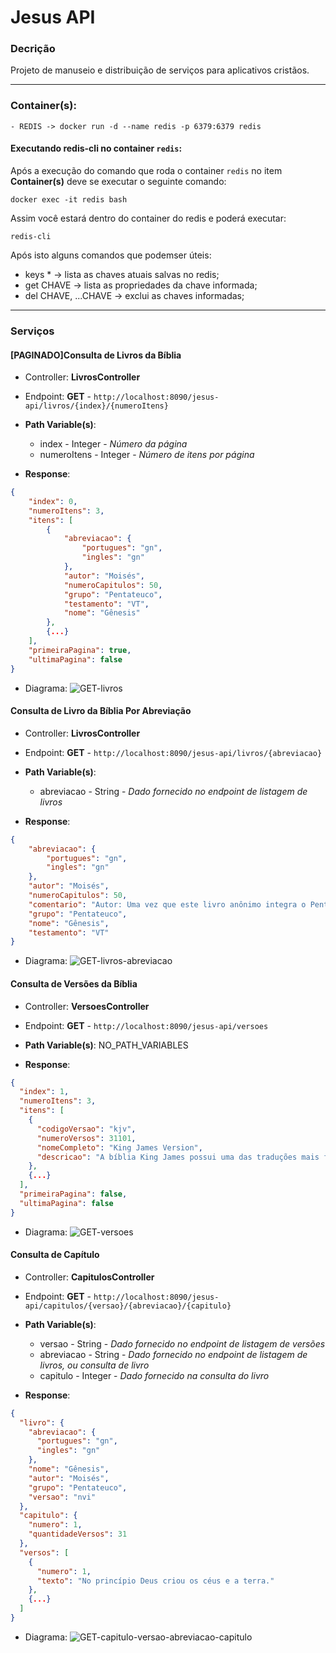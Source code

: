 # Jesus API

### Decrição
Projeto de manuseio e distribuição de serviços para aplicativos cristãos.

---

### Container(s):
```text
- REDIS -> docker run -d --name redis -p 6379:6379 redis
```

#### Executando redis-cli no container `redis`:
Após a execução do comando que roda o container `redis` no item **Container(s)** deve se executar o seguinte comando:
```text
docker exec -it redis bash
```

Assim você estará dentro do container do redis e poderá executar:
````text
redis-cli
````

Após isto alguns comandos que podemser úteis:
- keys * -> lista as chaves atuais salvas no redis;
- get CHAVE -> lista as propriedades da chave informada;
- del CHAVE, ...CHAVE -> exclui as chaves informadas;

---

### Serviços

#### [PAGINADO]Consulta de Livros da Bíblia
- Controller: **LivrosController**
- Endpoint: **GET** - `http://localhost:8090/jesus-api/livros/{index}/{numeroItens}`

- **Path Variable(s)**:
    - index - Integer - _Número da página_
    - numeroItens - Integer - _Número de itens por página_

- **Response**:
```json
{
    "index": 0,
    "numeroItens": 3,
    "itens": [
        {
            "abreviacao": {
                "portugues": "gn",
                "ingles": "gn"
            },
            "autor": "Moisés",
            "numeroCapitulos": 50,
            "grupo": "Pentateuco",
            "testamento": "VT",
            "nome": "Gênesis"
        },
        {...}
    ],
    "primeiraPagina": true,
    "ultimaPagina": false
}
```

- Diagrama:
![GET-livros](Diagramas/GET-livros.png)


#### Consulta de Livro da Bíblia Por Abreviação
- Controller: **LivrosController**
- Endpoint: **GET** - `http://localhost:8090/jesus-api/livros/{abreviacao}`

- **Path Variable(s)**: 
   - abreviacao - String - _Dado fornecido no endpoint de listagem de livros_ 

- **Response**:
```json
{
    "abreviacao": {
        "portugues": "gn",
        "ingles": "gn"
    },
    "autor": "Moisés",
    "numeroCapitulos": 50,
    "comentario": "Autor: Uma vez que este livro anônimo integra o Pentateuco unificado,...",
    "grupo": "Pentateuco",
    "nome": "Gênesis",
    "testamento": "VT"
}
```

- Diagrama:
![GET-livros-abreviacao](Diagramas/GET-livros-abreviacao.png)


#### Consulta de Versões da Bíblia
- Controller: **VersoesController**
- Endpoint: **GET** - `http://localhost:8090/jesus-api/versoes`

- **Path Variable(s)**: NO_PATH_VARIABLES

- **Response**:
```json
{
  "index": 1,
  "numeroItens": 3,
  "itens": [
    {
      "codigoVersao": "kjv",
      "numeroVersos": 31101,
      "nomeCompleto": "King James Version",
      "descricao": "A bíblia King James possui uma das traduções mais fiéis aos textos hebraicos e gregos, os quais foram escritos centenas de anos atrás. O trabalho de tradução dessa versão bíblica começou em 1603, sendo finalizada e publicada em 1611. Muitas outras foram baseadas na King James, por se tratar de uma obra confiável e, então, ser uma ótima opção de embasamento."
    },
    {...}
  ],
  "primeiraPagina": false,
  "ultimaPagina": false
}
```

- Diagrama:
![GET-versoes](Diagramas/GET-versoes.png)



#### Consulta de Capítulo
- Controller: **CapitulosController**
- Endpoint: **GET** - `http://localhost:8090/jesus-api/capitulos/{versao}/{abreviacao}/{capitulo}`

- **Path Variable(s)**:
  - versao - String - _Dado fornecido no endpoint de listagem de versões_
  - abreviacao - String - _Dado fornecido no endpoint de listagem de livros, ou consulta de livro_
  - capitulo - Integer - _Dado fornecido na consulta do livro_

- **Response**:
```json
{
  "livro": {
    "abreviacao": {
      "portugues": "gn",
      "ingles": "gn"
    },
    "nome": "Gênesis",
    "autor": "Moisés",
    "grupo": "Pentateuco",
    "versao": "nvi"
  },
  "capitulo": {
    "numero": 1,
    "quantidadeVersos": 31
  },
  "versos": [
    {
      "numero": 1,
      "texto": "No princípio Deus criou os céus e a terra."
    },
    {...}
  ]
}
```

- Diagrama:
  ![GET-capitulo-versao-abreviacao-capitulo](Diagramas/GET-capitulo-versao-abreviacao-capitulo.png)

